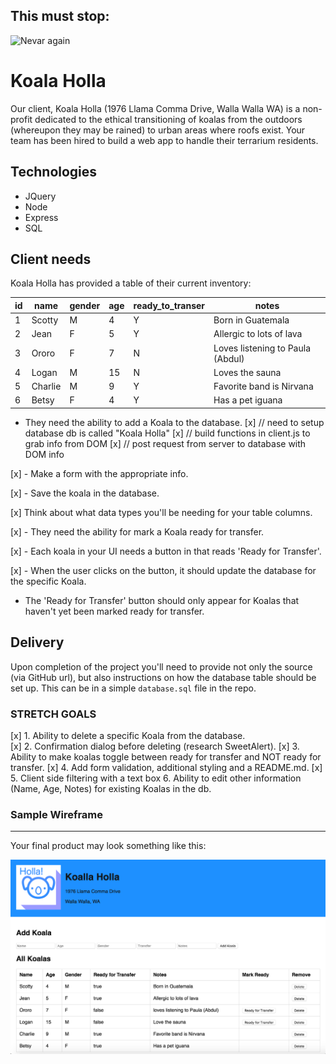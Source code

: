 This must stop:
---------------
![Nevar again](https://i.makeagif.com/media/8-22-2014/GO_DT4.gif)


Koala Holla
===========

Our client, Koala Holla (1976 Llama Comma Drive, Walla Walla WA) is a non-profit dedicated to the ethical transitioning of koalas from the outdoors (whereupon they may be rained) to urban areas where roofs exist. Your team has been hired to build a web app to handle their terrarium residents.

Technologies
------------
* JQuery
* Node
* Express
* SQL

Client needs
------------
Koala Holla has provided a table of their current inventory:

| id | name    | gender | age | ready_to_transer | notes                            |
|----|---------|--------|-----|------------------|----------------------------------|
| 1  | Scotty  | M      | 4   | Y                | Born in Guatemala                |
| 2  | Jean    | F      | 5   | Y                | Allergic to lots of lava         |
| 3  | Ororo   | F      | 7   | N                | Loves listening to Paula (Abdul) |
| 4  | Logan   | M      | 15  | N                | Loves the sauna                  |
| 5  | Charlie | M      | 9   | Y                | Favorite band is Nirvana         |
| 6  | Betsy   | F      | 4   | Y                | Has a pet iguana                 |

- They need the ability to add a Koala to the database.
[x]  // need to setup database  db is called "Koala Holla"
[x]  // build functions in client.js to grab info from DOM
[x]  // post request from server to database with DOM info  

[x] - Make a form with the appropriate info.

[x] - Save the koala in the database. 

[x] Think about what data types you'll be needing for your table columns. 

[x] - They need the ability for mark a Koala ready for transfer. 

[x] - Each koala in your UI needs a button in that reads 'Ready for Transfer'. 

[x] - When the user clicks on the button, it should update the database for the specific Koala.

- The 'Ready for Transfer' button should only appear for Koalas that haven't yet been marked ready for transfer.

Delivery
--------
Upon completion of the project you'll need to provide not only the source (via GitHub url), but also instructions on how the database table should be set up. This can be in a simple `database.sql` file in the repo.

### STRETCH GOALS

[x] 1. Ability to delete a specific Koala from the database.  
[x] 2. Confirmation dialog before deleting (research SweetAlert).
[x] 3. Ability to make koalas toggle between ready for transfer and NOT ready for transfer.
[x] 4. Add form validation, additional styling and a README.md.
[x] 5. Client side filtering with a text box
 6. Ability to edit other information (Name, Age, Notes) for  existing Koalas in the db.



### Sample Wireframe
--------
Your final product may look something like this:

![sample](sample.png)
